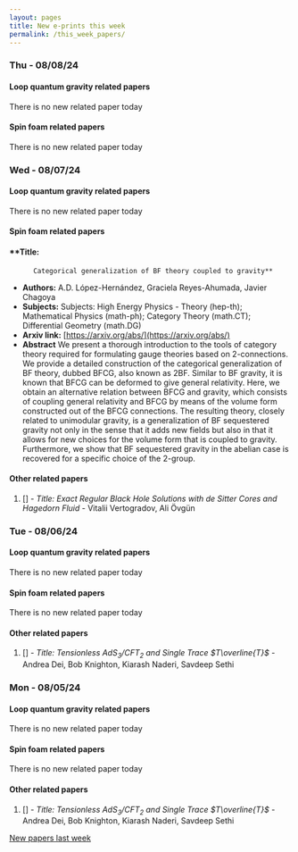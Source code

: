 ```yaml
---
layout: pages
title: New e-prints this week
permalink: /this_week_papers/
---
```




### Thu - 08/08/24

#### Loop quantum gravity related papers

There is no new related paper today 

#### Spin foam related papers

There is no new related paper today 

### Wed - 08/07/24

#### Loop quantum gravity related papers

There is no new related paper today 

#### Spin foam related papers

#### **Title:
          Categorical generalization of BF theory coupled to gravity**
 - **Authors:** A.D. López-Hernández, Graciela Reyes-Ahumada, Javier Chagoya
 - **Subjects:** Subjects:
High Energy Physics - Theory (hep-th); Mathematical Physics (math-ph); Category Theory (math.CT); Differential Geometry (math.DG)
 - **Arxiv link:** [https://arxiv.org/abs/](https://arxiv.org/abs/)
 - **Abstract**
 We present a thorough introduction to the tools of category theory required for formulating gauge theories based on 2-connections. We provide a detailed construction of the categorical generalization of BF theory, dubbed BFCG, also known as 2BF. Similar to BF gravity, it is known that BFCG can be deformed to give general relativity. Here, we obtain an alternative relation between BFCG and gravity, which consists of coupling general relativity and BFCG by means of the volume form constructed out of the BFCG connections. The resulting theory, closely related to unimodular gravity, is a generalization of BF sequestered gravity not only in the sense that it adds new fields but also in that it allows for new choices for the volume form that is coupled to gravity. Furthermore, we show that BF sequestered gravity in the abelian case is recovered for a specific choice of the 2-group. 



#### Other related papers

1. [[]](https://arxiv.org/abs/) - *Title:
          Exact Regular Black Hole Solutions with de Sitter Cores and Hagedorn Fluid* - Vitalii Vertogradov, Ali Övgün



### Tue - 08/06/24

#### Loop quantum gravity related papers

There is no new related paper today 

#### Spin foam related papers

There is no new related paper today 



#### Other related papers

1. [[]](https://arxiv.org/abs/) - *Title:
          Tensionless AdS$_3$/CFT$_2$ and Single Trace $T\overline{T}$* - Andrea Dei, Bob Knighton, Kiarash Naderi, Savdeep Sethi



### Mon - 08/05/24

#### Loop quantum gravity related papers

There is no new related paper today 

#### Spin foam related papers

There is no new related paper today 



#### Other related papers

1. [[]](https://arxiv.org/abs/) - *Title:
          Tensionless AdS$_3$/CFT$_2$ and Single Trace $T\overline{T}$* - Andrea Dei, Bob Knighton, Kiarash Naderi, Savdeep Sethi






[New papers last week]({{site.url}}/archived/weekly/pre-prints/2024/08/05/archived_weekly_papers.html)